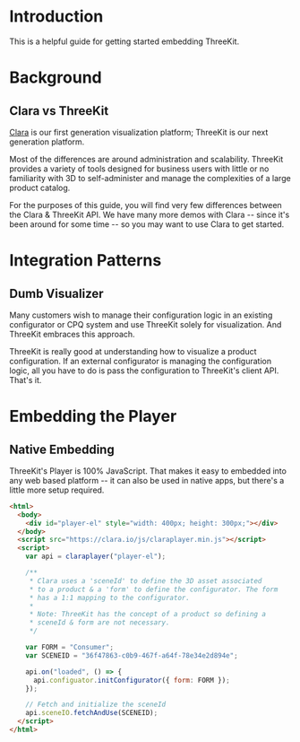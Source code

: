 # Introduction

This is a helpful guide for getting started embedding ThreeKit.

# Background

## Clara vs ThreeKit

[Clara](http://clara.io/) is our first generation visualization platform; ThreeKit is our next generation platform.

Most of the differences are around administration and scalability. ThreeKit provides a variety of tools designed for business users with little or no familiarity with 3D to self-administer and manage the complexities of a large product catalog.

For the purposes of this guide, you will find very few differences between the Clara & ThreeKit API. We have many more demos with Clara -- since it's been around for some time -- so you may want to use Clara to get started.

# Integration Patterns

## Dumb Visualizer

Many customers wish to manage their configuration logic in an existing configurator or CPQ system and use ThreeKit solely for visualization. And ThreeKit embraces this approach.

ThreeKit is really good at understanding how to visualize a product configuration. If an external configurator is managing the configuration logic, all you have to do is pass the configuration to ThreeKit's client API. That's it.

# Embedding the Player

## Native Embedding

ThreeKit's Player is 100% JavaScript. That makes it easy to embedded into any web based platform -- it can also be used in native apps, but there's a little more setup required.

```html
<html>
  <body>
    <div id="player-el" style="width: 400px; height: 300px;"></div>
  </body>
  <script src="https://clara.io/js/claraplayer.min.js"></script>
  <script>
    var api = claraplayer("player-el");

    /**
     * Clara uses a 'sceneId' to define the 3D asset associated
     * to a product & a 'form' to define the configurator. The form
     * has a 1:1 mapping to the configurator.
     *
     * Note: ThreeKit has the concept of a product so defining a
     * sceneId & form are not necessary.
     */

    var FORM = "Consumer";
    var SCENEID = "36f47863-c0b9-467f-a64f-78e34e2d894e";

    api.on("loaded", () => {
      api.configuator.initConfigurator({ form: FORM });
    });

    // Fetch and initialize the sceneId
    api.sceneIO.fetchAndUse(SCENEID);
  </script>
</html>
```
